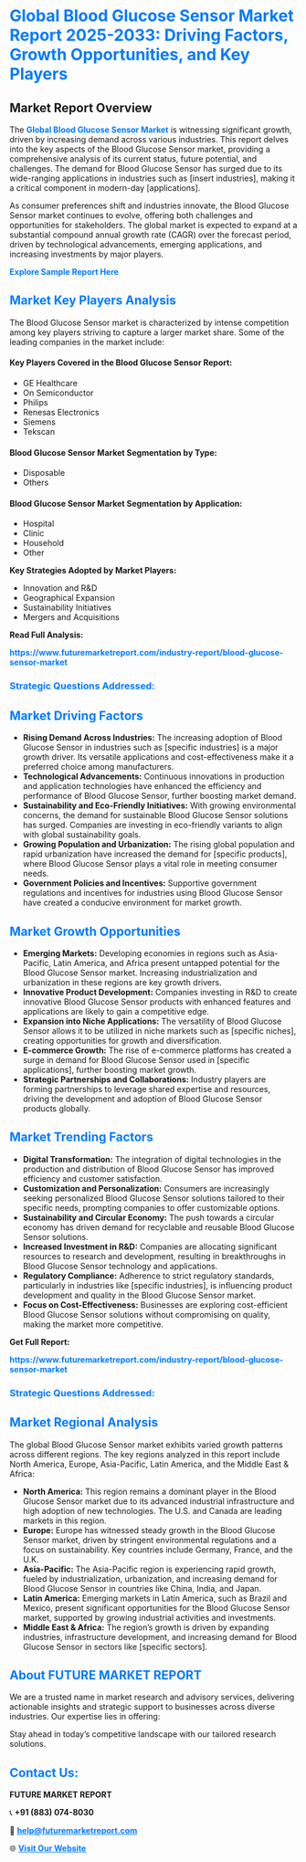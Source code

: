 <h1 style="color: #007BFF;">Global Blood Glucose Sensor Market Report 2025-2033: Driving Factors, Growth Opportunities, and Key Players</h1>

<section id="overview">
<h2>Market Report Overview</h2>
<p>The <a href="https://www.futuremarketreport.com/industry-report/blood-glucose-sensor-market" style="color: #007BFF; text-decoration: none;"><strong>Global Blood Glucose Sensor Market</strong></a> is witnessing significant growth, driven by increasing demand across various industries. This report delves into the key aspects of the Blood Glucose Sensor market, providing a comprehensive analysis of its current status, future potential, and challenges. The demand for Blood Glucose Sensor has surged due to its wide-ranging applications in industries such as [insert industries], making it a critical component in modern-day [applications].</p>
<p>As consumer preferences shift and industries innovate, the Blood Glucose Sensor market continues to evolve, offering both challenges and opportunities for stakeholders. The global market is expected to expand at a substantial compound annual growth rate (CAGR) over the forecast period, driven by technological advancements, emerging applications, and increasing investments by major players.</p>
</section>

<section id="overview">
<p><a href="https://www.futuremarketreport.com/request-sample/reportId=86245" style="color: #007BFF; text-decoration: none;"><strong>Explore Sample Report Here</strong></a></p>
</section>

<section id="key-players">
<h2 style="color: #007BFF;">Market Key Players Analysis</h2>
<p>The Blood Glucose Sensor market is characterized by intense competition among key players striving to capture a larger market share. Some of the leading companies in the market include:</p>
<h4>Key Players Covered in the Blood Glucose Sensor Report:</h4>
<ul><li>GE Healthcare</li><li>On Semiconductor</li><li>Philips</li><li>Renesas Electronics</li><li>Siemens</li><li>Tekscan</li></ul>
<h4>Blood Glucose Sensor Market Segmentation by Type:</h4>
<ul><li>Disposable</li><li>Others</li></ul>

<h4>Blood Glucose Sensor Market Segmentation by Application:</h4>
<ul><li>Hospital</li><li>Clinic</li><li>Household</li><li>Other</li></ul>
<p><strong>Key Strategies Adopted by Market Players:</strong></p>
<ul>
<li>Innovation and R&D</li>
<li>Geographical Expansion</li>
<li>Sustainability Initiatives</li>
<li>Mergers and Acquisitions</li>
</ul>
</section>

<section>
<p><strong>Read Full Analysis: </strong></p><a href="https://www.futuremarketreport.com/industry-report/blood-glucose-sensor-market" style="color: #007BFF; text-decoration: none;"><strong>https://www.futuremarketreport.com/industry-report/blood-glucose-sensor-market</strong></a>
<h3 style="color: #007BFF;">Strategic Questions Addressed:</h3>
</section>

<section id="driving-factors">
<h2 style="color: #007BFF;">Market Driving Factors</h2>
<ul>
<li><strong>Rising Demand Across Industries:</strong> The increasing adoption of Blood Glucose Sensor in industries such as [specific industries] is a major growth driver. Its versatile applications and cost-effectiveness make it a preferred choice among manufacturers.</li>
<li><strong>Technological Advancements:</strong> Continuous innovations in production and application technologies have enhanced the efficiency and performance of Blood Glucose Sensor, further boosting market demand.</li>
<li><strong>Sustainability and Eco-Friendly Initiatives:</strong> With growing environmental concerns, the demand for sustainable Blood Glucose Sensor solutions has surged. Companies are investing in eco-friendly variants to align with global sustainability goals.</li>
<li><strong>Growing Population and Urbanization:</strong> The rising global population and rapid urbanization have increased the demand for [specific products], where Blood Glucose Sensor plays a vital role in meeting consumer needs.</li>
<li><strong>Government Policies and Incentives:</strong> Supportive government regulations and incentives for industries using Blood Glucose Sensor have created a conducive environment for market growth.</li>
</ul>
</section>

<section id="growth-opportunities">
<h2 style="color: #007BFF;">Market Growth Opportunities</h2>
<ul>
<li><strong>Emerging Markets:</strong> Developing economies in regions such as Asia-Pacific, Latin America, and Africa present untapped potential for the Blood Glucose Sensor market. Increasing industrialization and urbanization in these regions are key growth drivers.</li>
<li><strong>Innovative Product Development:</strong> Companies investing in R&D to create innovative Blood Glucose Sensor products with enhanced features and applications are likely to gain a competitive edge.</li>
<li><strong>Expansion into Niche Applications:</strong> The versatility of Blood Glucose Sensor allows it to be utilized in niche markets such as [specific niches], creating opportunities for growth and diversification.</li>
<li><strong>E-commerce Growth:</strong> The rise of e-commerce platforms has created a surge in demand for Blood Glucose Sensor used in [specific applications], further boosting market growth.</li>
<li><strong>Strategic Partnerships and Collaborations:</strong> Industry players are forming partnerships to leverage shared expertise and resources, driving the development and adoption of Blood Glucose Sensor products globally.</li>
</ul>
</section>

<section id="trending-factors">
<h2 style="color: #007BFF;">Market Trending Factors</h2>
<ul>
<li><strong>Digital Transformation:</strong> The integration of digital technologies in the production and distribution of Blood Glucose Sensor has improved efficiency and customer satisfaction.</li>
<li><strong>Customization and Personalization:</strong> Consumers are increasingly seeking personalized Blood Glucose Sensor solutions tailored to their specific needs, prompting companies to offer customizable options.</li>
<li><strong>Sustainability and Circular Economy:</strong> The push towards a circular economy has driven demand for recyclable and reusable Blood Glucose Sensor solutions.</li>
<li><strong>Increased Investment in R&D:</strong> Companies are allocating significant resources to research and development, resulting in breakthroughs in Blood Glucose Sensor technology and applications.</li>
<li><strong>Regulatory Compliance:</strong> Adherence to strict regulatory standards, particularly in industries like [specific industries], is influencing product development and quality in the Blood Glucose Sensor market.</li>
<li><strong>Focus on Cost-Effectiveness:</strong> Businesses are exploring cost-efficient Blood Glucose Sensor solutions without compromising on quality, making the market more competitive.</li>
</ul>
</section>

<section>
<p><strong>Get Full Report: </strong></p><a href="https://www.futuremarketreport.com/industry-report/blood-glucose-sensor-market" style="color: #007BFF; text-decoration: none;"><strong>https://www.futuremarketreport.com/industry-report/blood-glucose-sensor-market</strong></a>
<h3 style="color: #007BFF;">Strategic Questions Addressed:</h3>
</section>


<section id="regional-analysis">
<h2 style="color: #007BFF;">Market Regional Analysis</h2>
<p>The global Blood Glucose Sensor market exhibits varied growth patterns across different regions. The key regions analyzed in this report include North America, Europe, Asia-Pacific, Latin America, and the Middle East & Africa:</p>
<ul>
<li><strong>North America:</strong> This region remains a dominant player in the Blood Glucose Sensor market due to its advanced industrial infrastructure and high adoption of new technologies. The U.S. and Canada are leading markets in this region.</li>
<li><strong>Europe:</strong> Europe has witnessed steady growth in the Blood Glucose Sensor market, driven by stringent environmental regulations and a focus on sustainability. Key countries include Germany, France, and the U.K.</li>
<li><strong>Asia-Pacific:</strong> The Asia-Pacific region is experiencing rapid growth, fueled by industrialization, urbanization, and increasing demand for Blood Glucose Sensor in countries like China, India, and Japan.</li>
<li><strong>Latin America:</strong> Emerging markets in Latin America, such as Brazil and Mexico, present significant opportunities for the Blood Glucose Sensor market, supported by growing industrial activities and investments.</li>
<li><strong>Middle East & Africa:</strong> The region’s growth is driven by expanding industries, infrastructure development, and increasing demand for Blood Glucose Sensor in sectors like [specific sectors].</li>
</ul>
</section>

<footer>
<h2 style="color: #007BFF;">About FUTURE MARKET REPORT</h2>
<p>We are a trusted name in market research and advisory services, delivering actionable insights and strategic support to businesses across diverse industries. Our expertise lies in offering:</p>

<p>Stay ahead in today’s competitive landscape with our tailored research solutions.</p>

<h2 style="color: #007BFF;">Contact Us:</h2>
<p><strong>FUTURE MARKET REPORT</strong></p>
<p>📞 <strong>+91 (883) 074-8030</strong></p>
<p>📧 <strong><a href="mailto:help@futuremarketreport.com" style="color: #007BFF;">help@futuremarketreport.com</a></strong></p>
<p>🌐 <strong><a href="https://www.futuremarketreport.com/" style="color: #007BFF;">Visit Our Website</a></strong></p>
</footer>